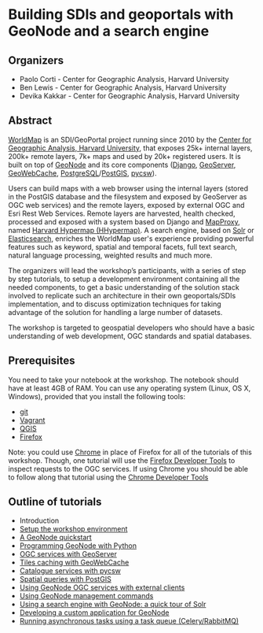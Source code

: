 # Building SDIs and geoportals with GeoNode and a search engine


## Organizers

* Paolo Corti - Center for Geographic Analysis, Harvard University
* Ben Lewis - Center for Geographic Analysis, Harvard University
* Devika Kakkar - Center for Geographic Analysis, Harvard University

## Abstract

[WorldMap](http://worldmap.harvard.edu/) is an SDI/GeoPortal project running since 2010 by the [Center for Geographic Analysis, Harvard University](http://gis.harvard.edu/), that exposes 25k+ internal layers, 200k+ remote layers, 7k+ maps and used by 20k+ registered users. It is built on top of [GeoNode](http://docs.geonode.org/) and its core components ([Django](https://www.djangoproject.com/), [GeoServer](http://geoserver.org/), [GeoWebCache](http://www.geowebcache.org/), [PostgreSQL](https://www.postgresql.org/)/[PostGIS](http://postgis.net/), [pycsw](http://pycsw.org/)).

Users can build maps with a web browser using the internal layers (stored in the PostGIS database and the filesystem and exposed by GeoServer as OGC web services) and the remote layers, exposed by external OGC and Esri Rest Web Services. Remote layers are harvested, health checked, processed and exposed with a system based on Django and [MapProxy](https://mapproxy.org/), named [Harvard Hypermap (HHypermap)](https://github.com/cga-harvard/HHypermap). A search engine, based on [Solr](http://lucene.apache.org/solr/) or [Elasticsearch](https://www.elastic.co/products/elasticsearch), enriches the WorldMap user's experience providing powerful features such as keyword, spatial and temporal facets, full text search, natural language processing, weighted results and much more.

The organizers will lead the workshop’s participants, with a series of step by step tutorials, to setup a development environment containing all the needed components, to get a basic understanding of the solution stack involved to replicate such an architecture in their own geoportals/SDIs implementation, and to discuss optimization techniques for taking advantage of the solution for handling a large number of datasets.

The workshop is targeted to geospatial developers who should have a basic understanding of web development, OGC standards and spatial databases.

## Prerequisites

You need to take your notebook at the workshop. The notebook should have at least 4GB of RAM. You can use any operating system (Linux, OS X, Windows), provided that you install the following tools:

* [git](https://git-scm.com/downloads)
* [Vagrant](https://www.vagrantup.com/downloads.html)
* [QGIS](http://www.qgis.org/en/site/forusers/download.html)
* [Firefox](https://www.mozilla.org/en-US/firefox/new/)

Note: you could use [Chrome](https://www.google.com/chrome/browser/desktop/index.html) in place of Firefox for all of the tutorials of this workshop. Though, one tutorial will use the [Firefox Developer Tools](https://developer.mozilla.org/en-US/docs/Tools/Tools_Toolbox) to inspect requests to the OGC services. If using Chrome you should be able to follow along that tutorial using the [Chrome Developer Tools](https://developer.chrome.com/devtools)

## Outline of tutorials

* Introduction
* [Setup the workshop environment](00_setup_the_workshop_environment.md)
* [A GeoNode quickstart](01_geonode_quickstart.md)
* [Programming GeoNode with Python](02_programming_geonode_with_python.md)
* [OGC services with GeoServer](03_geoserver.md)
* [Tiles caching with GeoWebCache](04_geowebcache.md)
* [Catalogue services with pycsw](05_pycsw.md)
* [Spatial queries with PostGIS](06_postgis.md)
* [Using GeoNode OGC services with external clients](07_ows_integration.md)
* [Using GeoNode management commands](08_geonode_commands.md)
* [Using a search engine with GeoNode: a quick tour of Solr](09_solr.md)
* [Developing a custom application for GeoNode](10_customization.md)
* [Running asynchronous tasks using a task queue (Celery/RabbitMQ)](11_celery.md)

